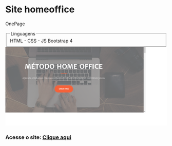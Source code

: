 <h1>Site homeoffice</h1>

<p>OnePage</p>

<fieldset>
<legend>Linguagens</legend>
HTML - CSS - JS
Bootstrap 4
</fieldset>

<img style="margin 15px" src="imf.png">

<h3>Acesse o site: <a alt="metodo home office" href="http://metodohomeoffice.atwebpages.com/">Clique aqui</a></h3>
